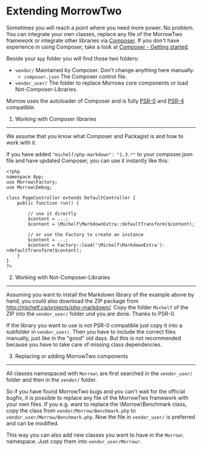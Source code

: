 Extending MorrowTwo
====================

Sometimes you will reach a point where you need more power. No problem.
You can integrate your own classes, replace any file of the MorrowTwo framework or integrate other libraries via [Composer](http://getcomposer.org/).
If you don't have experience in using Composer, take a look at [Composer - Getting started](http://getcomposer.org/doc/00-intro.md).

Beside your `App` folder you will find those two folders:

* `vendor/` Maintained by Composer. Don't change anything here manually.
	* `composer.json` The Composer control file.
* `vendor_user/` The folder to replace Morrows core components or load Not-Composer-Libraries.

Morrow uses the autoloader of Composer and is fully [PSR-0](https://github.com/php-fig/fig-standards/blob/master/accepted/PSR-0.md) and [PSR-4](https://github.com/php-fig/fig-standards/blob/master/accepted/PSR-4-autoloader.md) compatible.


1. Working with Composer libraries
-------------------------------
We assume that you know what Composer and Packagist is and how to work with it.

If you have added `"michelf/php-markdown": "1.3.*"` to your composer.json file and have updated Composer, you can use it instantly like this:

~~~{.php}
<?php
namespace App;
use Morrow\Factory;
use Morrow\Debug;

class PageController extends DefaultController {
	public function run() {
		
		// use it directly
		$content = ...;
		$content = \Michelf\MarkdownExtra::defaultTransform($content);

		// or use the Factory to create an instance
		$content = ...;
		$content = Factory::load('\Michelf\MarkdownExtra')->defaultTransform($content);
	}
}
?>
~~~


2. Working with Not-Composer-Libraries
------------------------------------
Assuming you want to install the Markdown library of the example above by hand, you could also download the ZIP package from http://michelf.ca/projects/php-markdown/.
Copy the folder `Michelf` of the ZIP into the `vendor_user/` folder und you are done. Thanks to PSR-0.

If the library you want to use is not PSR-0 compatible just copy it into a subfolder in `vendor_user/`.
Then you have to include the correct files manually, just like in the "good" old days.
But this is not recommended because you have to take care of missing class dependencies.


3. Replacing or adding MorrowTwo components
--------------------------------------------
All classes namespaced with `Morrow\` are first searched in the `vendor_user/` folder and then in the `vendor/` folder.

So if you have found MorrowTwo bugs and you can't wait for the official bugfix, it is possible to replace any file of the MorrowTwo framework with your own files.
If you e.g. want to replace the \Morrow\Benchmark class, copy the class from `vendor/Morrow/Benchmark.php` to `vendor_user/Morrow/Benchmark.php`.
Now the file in `vendor_user/` is preferred and can be modified.

This way you can also add new classes you want to have in the `Morrow\` namespace. 
Just copy them into `vendor_user/Morrow/`.
